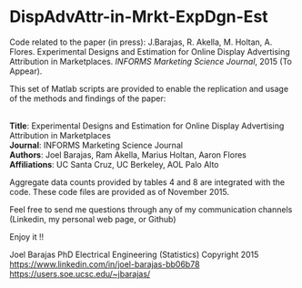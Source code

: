# DispAdvAttr-in-Mrkt-ExpDgn-Est
Code related to the paper (in press): J.Barajas, R. Akella, M. Holtan, A. Flores. Experimental Designs and Estimation for Online Display Advertising Attribution in Marketplaces. _INFORMS Marketing Science Journal_, 2015 (To Appear). 

This set of Matlab scripts are provided to enable the replication and usage of the methods and findings of the paper:

<br>**Title**: Experimental Designs and Estimation for Online Display Advertising Attribution in Marketplaces
<br>**Journal**: INFORMS Marketing Science Journal
<br>**Authors**: Joel Barajas, Ram Akella, Marius Holtan, Aaron Flores
<br>**Affiliations**: UC Santa Cruz, UC Berkeley, AOL Palo Alto

Aggregate data counts provided by tables 4 and 8 are integrated with the code. These code files are provided as of November 2015. 

Feel free to send me questions through any of my communication channels (Linkedin, my personal web page, or Github)

Enjoy it !!

Joel Barajas
PhD Electrical Engineering (Statistics)
Copyright 2015
https://www.linkedin.com/in/joel-barajas-bb06b78
https://users.soe.ucsc.edu/~jbarajas/
